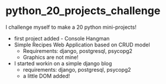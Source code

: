 # python_20_projects_challenge
I challenge myself to make a 20 python mini-projects!
- first project added - Console Hangman
- Simple Recipes Web Application based on CRUD model
  * Requirements: django, postgresql, psycopg2
  * Graphics are not mine!
- I started workin on a simple django blog
  * requirements: django, postgresql, psycopg2
  * a little DOM added!
